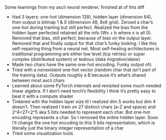 Some learnings from my ascii neural renderer, finished at of this diff
- Had 3 layers: one-hot (dimension 128), hidden layer (dimension 64), then output is bitmap 1 & 0 (dimension 48, 8x6 grid). Zeroed a char’s one-hot during training but still perfect. Realized the bias from the hidden layer perfected retained all the info (Wx + b where x is all 0). Removed that bias, still perfect, because of bias on the output layer. Removed that and finally output for that char’s funky looking. I like this self-repairing thing from a neural net. Most self-healing architectures in traditional programming are either low level (tcp retries) or super complex (distributed system) or tedious (data migration/skew)
- Made two chars have the same one-hot encoding. Funky output ofc
- Tried with a nonexistent one-hot vector (random char that isn’t part of the training data). Outputs roughly a B because it’s what’s shared between most ascii chars
- Learned about some PyTorch internals and revisited some much needed linear algebra. If I don’t need torch’s flexibility I think it’s pretty easy to beat it with a compute shader
- Tinkered with the hidden layer size til I realized dim 5 works but dim 4 doesn’t. Then realized I train on 27 distinct chars (a-Z and space) and 2^4<27<2^5 aka 5 bits needed to represent each char. But one-hot encoding represents a char. So I removed the entire hidden layer. Soon I’ll change the one hot encoding to this 5 bits representation, which is literally just the binary integer representation of a char
- Tried some visualization tools
